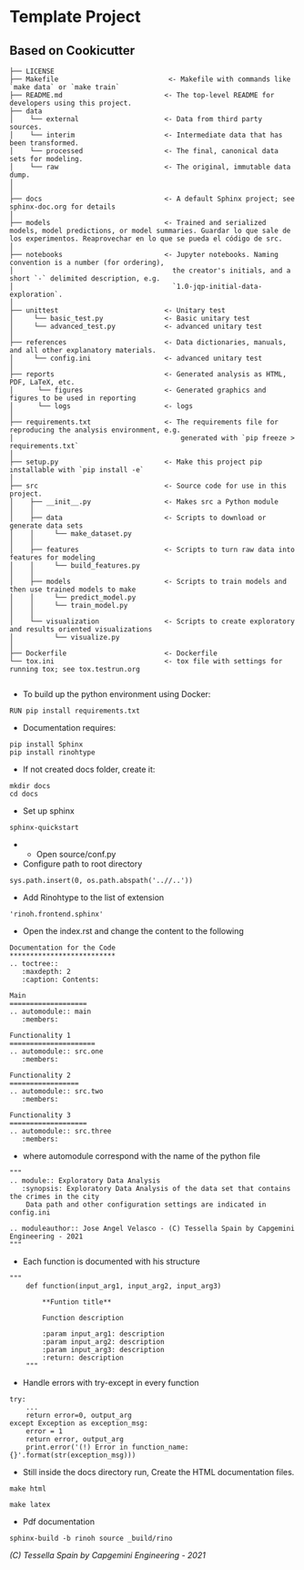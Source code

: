 # Template Project 
## Based on Cookicutter




```
├── LICENSE
├── Makefile                           <- Makefile with commands like `make data` or `make train`
├── README.md                         <- The top-level README for developers using this project.
├── data 
│    └── external                     <- Data from third party sources. 
│    └── interim                      <- Intermediate data that has been transformed. 
│    └── processed                    <- The final, canonical data sets for modeling. 
│    └── raw                          <- The original, immutable data dump. 
│    
│ 
├── docs                              <- A default Sphinx project; see sphinx-doc.org for details 
│ 
├── models                            <- Trained and serialized models, model predictions, or model summaries. Guardar lo que sale de los experimentos. Reaprovechar en lo que se pueda el código de src.  
│ 
├── notebooks                         <- Jupyter notebooks. Naming convention is a number (for ordering), 
│                                       the creator's initials, and a short `-` delimited description, e.g. 
│                                       `1.0-jqp-initial-data-exploration`. 
│
├── unittest                          <- Unitary test
│     └── basic_test.py               <- Basic unitary test
│     └── advanced_test.py            <- advanced unitary test
│
├── references                        <- Data dictionaries, manuals, and all other explanatory materials. 
│     └── config.ini                  <- advanced unitary test
│
├── reports                           <- Generated analysis as HTML, PDF, LaTeX, etc. 
│      └── figures                    <- Generated graphics and figures to be used in reporting
│      └── logs                       <- logs
│ 
├── requirements.txt                  <- The requirements file for reproducing the analysis environment, e.g. 
│                                         generated with `pip freeze > requirements.txt` 
│
├── setup.py                          <- Make this project pip installable with `pip install -e` 
│
├── src                               <- Source code for use in this project. 
│    ├── __init__.py                  <- Makes src a Python module 
│    │   
│    ├── data                         <- Scripts to download or generate data sets
│    │     └── make_dataset.py
│    │
│    ├── features                     <- Scripts to turn raw data into features for modeling
│    │     └── build_features.py
│    │
│    ├── models                       <- Scripts to train models and then use trained models to make
│    │     └── predict_model.py
│    │     └── train_model.py
│    │
│    └── visualization                <- Scripts to create exploratory and results oriented visualizations
│          └── visualize.py
│
├── Dockerfile                        <- Dockerfile 
└── tox.ini                           <- tox file with settings for running tox; see tox.testrun.org 


 ```

* To build up the python environment using Docker:
```
RUN pip install requirements.txt
```

* Documentation requires:
```
pip install Sphinx
pip install rinohtype
```
* If not created docs folder, create it:
```
mkdir docs
cd docs
```
* Set up sphinx
```
sphinx-quickstart
```
* - Open source/conf.py
* Configure path to root directory
```
sys.path.insert(0, os.path.abspath('..//..'))
```
  
* Add Rinohtype to the list of extension
```
'rinoh.frontend.sphinx'
```

* Open the index.rst and change the content to the following

```
Documentation for the Code
**************************
.. toctree::
   :maxdepth: 2
   :caption: Contents:

Main
===================
.. automodule:: main
   :members:

Functionality 1
=====================
.. automodule:: src.one
   :members:

Functionality 2
=================
.. automodule:: src.two
   :members:

Functionality 3
===================
.. automodule:: src.three
   :members:
```

* where automodule correspond with the name of the python file 
```
"""
.. module:: Exploratory Data Analysis
   :synopsis: Exploratory Data Analysis of the data set that contains the crimes in the city
    Data path and other configuration settings are indicated in config.ini

.. moduleauthor:: Jose Angel Velasco - (C) Tessella Spain by Capgemini Engineering - 2021
"""
```

* Each function is documented with his structure
```
"""
    def function(input_arg1, input_arg2, input_arg3)
    
        **Funtion title**

        Function description
        
        :param input_arg1: description
        :param input_arg2: description
        :param input_arg3: description
        :return: description
    """
```
* Handle errors with try-except in every function
```
try:
    ...
    return error=0, output_arg
except Exception as exception_msg:
    error = 1
    return error, output_arg 
    print.error('(!) Error in function_name:{}'.format(str(exception_msg)))   
```


* Still inside the docs directory run, Create the HTML documentation files.
```
make html
```
```
make latex
```
* Pdf documentation
```
sphinx-build -b rinoh source _build/rino
```

_(C) Tessella Spain by Capgemini Engineering - 2021_
